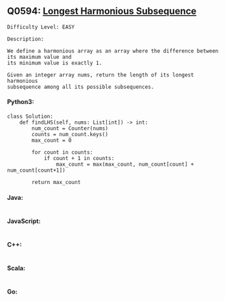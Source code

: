 ## Q0594: [Longest Harmonious Subsequence](https://leetcode.com/problems/longest-harmonious-subsequence/)

```
Difficulty Level: EASY
```

```
Description:

We define a harmonious array as an array where the difference between its maximum value and
its minimum value is exactly 1.

Given an integer array nums, return the length of its longest harmonious 
subsequence among all its possible subsequences.
```

#### Python3:

```
class Solution:
    def findLHS(self, nums: List[int]) -> int:
        num_count = Counter(nums)
        counts = num_count.keys()
        max_count = 0

        for count in counts:
            if count + 1 in counts:
                max_count = max(max_count, num_count[count] + num_count[count+1])

        return max_count
```

#### Java:

```

```

#### JavaScript:

```

```

#### C++:

```

```

#### Scala:

```

```

#### Go:

```

```